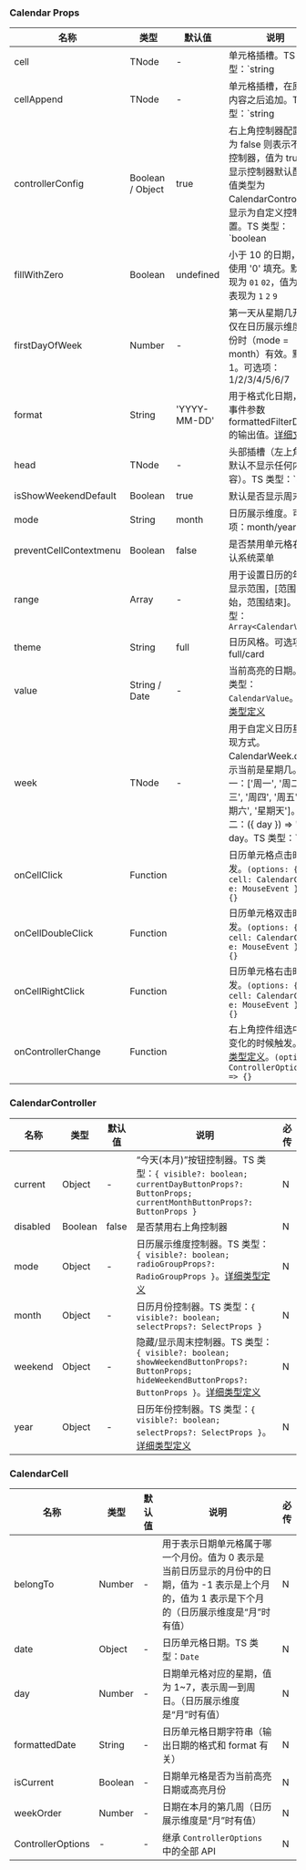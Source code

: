 
### Calendar Props
名称 | 类型 | 默认值 | 说明 | 必传
-- | -- | -- | -- | --
cell | TNode | - | 单元格插槽。TS 类型：`string | TNode<CalendarCell>`。[通用类型定义](https://github.com/TDesignOteam/tdesign-react/blob/main/src/common.ts) | N
cellAppend | TNode | - | 单元格插槽，在原来的内容之后追加。TS 类型：`string | TNode<CalendarCell>`。[通用类型定义](https://github.com/TDesignOteam/tdesign-react/blob/main/src/common.ts) | N
controllerConfig | Boolean / Object | true | 右上角控制器配置。值为 false 则表示不显示控制器，值为 true 则显示控制器默认配置，值类型为 CalendarController 则显示为自定义控制器配置。TS 类型：`boolean | CalendarController` | N
fillWithZero | Boolean | undefined | 小于 10 的日期，是否使用 '0' 填充。默认表现为 `01` `02`，值为 false 表现为 `1` `2` `9` | N
firstDayOfWeek | Number | - | 第一天从星期几开始，仅在日历展示维度为月份时（mode = month）有效。默认为 1。可选项：1/2/3/4/5/6/7 | N
format | String | 'YYYY-MM-DD' | 用于格式化日期，决定事件参数 formattedFilterDate 的输出值。[详细文档](https://day.js.org/docs/en/display/format) | N
head | TNode | - | 头部插槽（左上角处，默认不显示任何内容）。TS 类型：`string | TNode<ControllerOptions>`。[通用类型定义](https://github.com/TDesignOteam/tdesign-react/blob/main/src/common.ts) | N
isShowWeekendDefault | Boolean | true | 默认是否显示周末 | N
mode | String | month | 日历展示维度。可选项：month/year | N
preventCellContextmenu | Boolean | false | 是否禁用单元格右键默认系统菜单 | N
range | Array | - | 用于设置日历的年月份显示范围，[范围开始，范围结束]。TS 类型：`Array<CalendarValue>` | N
theme | String | full | 日历风格。可选项：full/card | N
value | String / Date | - | 当前高亮的日期。TS 类型：`CalendarValue`。[详细类型定义](https://github.com/TDesignOteam/tdesign-react/blob/main/src/calendar/type.ts) | N
week | TNode | - | 用于自定义日历星期呈现方式。CalendarWeek.day 表示当前是星期几。示例一：['周一', '周二', '周三', '周四', '周五', '星期六', '星期天']。示例二：({ day }) => '周' + day。TS 类型：`Array<string> | TNode<CalendarWeek>`。[通用类型定义](https://github.com/TDesignOteam/tdesign-react/blob/main/src/common.ts)。[详细类型定义](https://github.com/TDesignOteam/tdesign-react/blob/main/src/calendar/type.ts) | N
onCellClick | Function |  | 日历单元格点击时触发。`(options: { cell: CalendarCell; e: MouseEvent }) => {}` | N
onCellDoubleClick | Function |  | 日历单元格双击时触发。`(options: { cell: CalendarCell; e: MouseEvent }) => {}` | N
onCellRightClick | Function |  | 日历单元格右击时触发。`(options: { cell: CalendarCell; e: MouseEvent }) => {}` | N
onControllerChange | Function |  | 右上角控件组选中值有变化的时候触发。[详细类型定义](https://github.com/TDesignOteam/tdesign-react/blob/main/src/calendar/type.ts)。`(options: ControllerOptions) => {}` | N


### CalendarController
名称 | 类型 | 默认值 | 说明 | 必传
-- | -- | -- | -- | --
current | Object | - | “今天(本月)”按钮控制器。TS 类型：`{ visible?: boolean; currentDayButtonProps?: ButtonProps; currentMonthButtonProps?: ButtonProps }` | N
disabled | Boolean | false | 是否禁用右上角控制器 | N
mode | Object | - | 日历展示维度控制器。TS 类型：`{ visible?: boolean; radioGroupProps?: RadioGroupProps }`。[详细类型定义](https://github.com/TDesignOteam/tdesign-react/blob/main/src/calendar/type.ts) | N
month | Object | - | 日历月份控制器。TS 类型：`{ visible?: boolean; selectProps?: SelectProps }` | N
weekend | Object | - | 隐藏/显示周末控制器。TS 类型：`{ visible?: boolean; showWeekendButtonProps?: ButtonProps; hideWeekendButtonProps?: ButtonProps }`。[详细类型定义](https://github.com/TDesignOteam/tdesign-react/blob/main/src/calendar/type.ts) | N
year | Object | - | 日历年份控制器。TS 类型：`{ visible?: boolean; selectProps?: SelectProps }`。[详细类型定义](https://github.com/TDesignOteam/tdesign-react/blob/main/src/calendar/type.ts) | N


### CalendarCell
名称 | 类型 | 默认值 | 说明 | 必传
-- | -- | -- | -- | --
belongTo | Number | - | 用于表示日期单元格属于哪一个月份。值为 0 表示是当前日历显示的月份中的日期，值为 -1 表示是上个月的，值为 1 表示是下个月的（日历展示维度是“月”时有值） | N
date | Object | - | 日历单元格日期。TS 类型：`Date` | N
day | Number | - | 日期单元格对应的星期，值为 1~7，表示周一到周日。（日历展示维度是“月”时有值） | N
formattedDate | String | - | 日历单元格日期字符串（输出日期的格式和 format 有关） | N
isCurrent | Boolean | - | 日期单元格是否为当前高亮日期或高亮月份 | N
weekOrder | Number | - | 日期在本月的第几周（日历展示维度是“月”时有值） | N
ControllerOptions | - | - | 继承 `ControllerOptions` 中的全部 API | N
